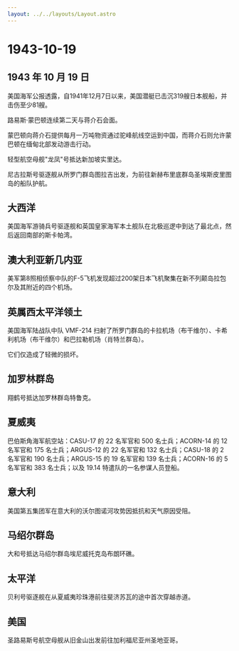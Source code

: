 ```yaml
---
layout: ../../layouts/Layout.astro
---
```


# 1943-10-19

## 1943 年 10 月 19 日

美国海军公报透露，自1941年12月7日以来，美国潜艇已击沉319艘日本舰船，并击伤至少81艘。

路易斯·蒙巴顿连续第二天与蒋介石会面。

蒙巴顿向蒋介石提供每月一万吨物资通过驼峰航线空运到中国，而蒋介石则允许蒙巴顿在缅甸北部发动游击行动。

轻型航空母舰"龙凤"号抵达新加坡实里达。

尼古拉斯号驱逐舰从所罗门群岛图拉吉出发，为前往新赫布里底群岛圣埃斯皮里图岛的船队护航。

## 大西洋

美国海军游骑兵号驱逐舰和英国皇家海军本土舰队在北极巡逻中到达了最北点，然后返回南部的斯卡帕湾。

## 澳大利亚新几内亚

美军第8照相侦察中队的F-5飞机发现超过200架日本飞机聚集在新不列颠岛拉包尔及其附近的四个机场。

## 英属西太平洋领土

美国海军陆战队中队 VMF-214
扫射了所罗门群岛的卡拉机场（布干维尔）、卡希利机场（布干维尔）和巴拉勒机场（肖特兰群岛）。

它们仅造成了轻微的损坏。

## 加罗林群岛

翔鹤号抵达加罗林群岛特鲁克。

## 夏威夷

巴伯斯角海军航空站：CASU-17 的 22 名军官和 500 名士兵；ACORN-14 的 12
名军官和 175 名士兵；ARGUS-12 的 22 名军官和 132 名士兵；CASU-18 的 2
名军官和 190 名士兵；ARGUS-15 的 19 名军官和 139 名士兵；ACORN-16 的 5
名军官和 383 名士兵；以及 19.14 特遣队的一名参谋人员登船。

## 意大利

美国第五集团军在意大利的沃尔图诺河攻势因抵抗和天气原因受阻。

## 马绍尔群岛

大和号抵达马绍尔群岛埃尼威托克岛布朗环礁。

## 太平洋

贝利号驱逐舰在从夏威夷珍珠港前往斐济苏瓦的途中首次穿越赤道。

## 美国

圣路易斯号航空母舰从旧金山出发前往加利福尼亚州圣地亚哥。